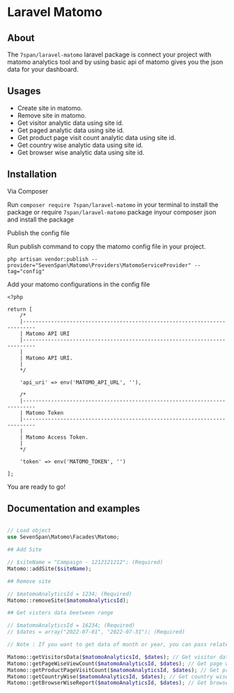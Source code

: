 # Laravel Matomo

## About

The `7span/laravel-matomo` laravel package is connect your project with matomo analytics tool and by using basic api of matomo gives you the json data for your dashboard.

## Usages

 * Create site in matomo.
 * Remove site in matomo.
 * Get visitor analytic data using site id.
 * Get paged analytic data using site id.
 * Get product page visit count analytic data using site id.
 * Get country wise analytic data using site id.
 * Get browser wise analytic data using site id.

## Installation

Via Composer

Run `composer require 7span/laravel-matomo` in your terminal to install the package or require `7span/laravel-matomo` package inyour composer json and install the package


Publish the config file

Run publish command to copy the matomo config file in your project.

```
php artisan vendor:publish --provider="SevenSpan\Matomo\Providers\MatomoServiceProvider" --tag="config"
```

Add your matomo configurations in the config file

```
<?php

return [
    /*
    |--------------------------------------------------------------------------
    | Matomo API URI
    |--------------------------------------------------------------------------
    |
    | Matomo API URI.
    |
    */

    'api_uri' => env('MATOMO_API_URL', ''),

    /*
    |--------------------------------------------------------------------------
    | Matomo Token
    |--------------------------------------------------------------------------
    |
    | Matomo Access Token.
    |
    */

    'token' => env('MATOMO_TOKEN', '')

];
```

You are ready to go!

## Documentation and examples 

```php

// Load object
use SevenSpan\Matomo\Facades\Matomo;

## Add Site

// $siteName = "Campaign - 1212121212"; (Required)
Matomo::addSite($siteName);

## Remove site

// $matomoAnalyticsId = 1234; (Required)
Matomo::removeSite($matomoAnalyticsId);

## Get visters data beetween range

// $matomoAnalyticsId = 16234; (Required)
// $dates = array("2022-07-01", "2022-07-31"); (Required)

// Note : If you want to get data of month or year, you can pass related date array to $dates parameter.

Matomo::getVisitorsData($matomoAnalyticsId, $dates); // Get visitor data
Matomo::getPageWiseViewCount($matomoAnalyticsId, $dates); // Get page wise view count
Matomo::getProductPageVisitCount($matomoAnalyticsId, $dates); // Get product page visit count
Matomo::getCountryWise($matomoAnalyticsId, $dates); // Get country wise data
Matomo::getBrowserWiseReport($matomoAnalyticsId, $dates); // Get browser wise
